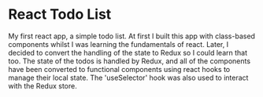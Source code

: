 # React Todo List
My first react app, a simple todo list. At first I built this app with class-based components whilst I was learning the fundamentals of react. Later, I decided to convert the handling of the state to Redux so I could learn that too. The state of the todos is handled by Redux, and all of the components have been converted to functional components using react hooks to manage their local state. The 'useSelector' hook was also used to interact with the Redux store.